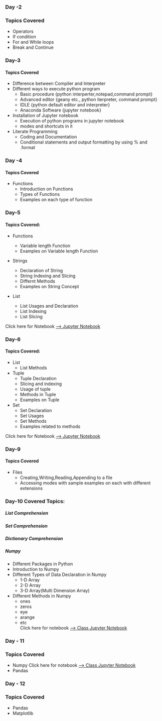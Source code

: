 
### Day -2

### Topics Covered

- Operators
- If condition
- For and While loops
- Break and Continue

### Day-3	
#### Topics Covered	
- Difference between Compiler and Interpreter	
- Different ways to execute python program	
    - Basic procedure {python interperter,notepad,command prompt}	
    - Advanced editor {geany etc., python iterpreter, command prompt}	
    - IDLE {python default editor and interpreter}	
    - Anaconda Software {jupyter notebook}	
- Installation of Jupyter notebook	
    - Execution of python programs in jupyter notebook	
    - modes and shortcuts in it	
- Literate Programming	
    - Coding and Documentation	
    - Conditional statements and output formatting by using % and .format	

### Day -4

#### Topics Covered
-  Functions
    - Introduction on Functions
    - Types of Functions
    - Examples on each type of function


### Day-5
#### Topics Covered:
- Functions
    - Variable length Function
    - Examples on Variable length Function
    
- Strings
    - Declaration of String
    - String Indexing and Slicing 
    - Differnt Methods
    - Examples on String Concept
- List
    - List Usages and Declaration
    - List Indexing
    - List Slicing
    
Click here for Notebook [--> Jupyter Notebook](https://github.com/AP-Skill-Development-Corporation/APSSDC-Python-SRM-Internship/blob/master/Day-5(19-06-2020)/19-06-2020.ipynb)
    
### Day-6
#### Topics Covered:
- List
    - List Methods
- Tuple
    - Tuple Declaration
    - Slicing and indexing
    - Usage of tuple
    - Methods in Tuple
    - Examples on Tuple
- Set
    - Set Declaration
    - Set Usages 
    - Set Methods
    - Examples related to methods
    
Click here for Notebook [--> Jupyter Notebook](https://github.com/AP-Skill-Development-Corporation/APSSDC-Python-SRM-Internship/blob/master/Day-6(20-06-2020)/20-06-2020.ipynb)

### Day-9	
#### Topics Covered	
- Files	
    - Creating,Writing,Reading,Appending to a file	
    - Accessing modes with sample examples on each with different extensions


### Day-10 Covered Topics:

##### List Comprehension
##### Set Comprehension
##### Dictionary Comprehension
##### Numpy
  - Different Packages in Python
  - Introduction to Numpy
  - Different Types of Data Declaration in Numpy
    - 1-D Array
    - 2-D Array
    - 3-D Array(Multi Dimension Array)
  - Different Methods in Numpy
    - ones
    - zeros
    - eye
    - arange
    - etc<br>
Click here for notebook [--> Class Jupyter Notebook](https://github.com/AP-Skill-Development-Corporation/APSSDC-Python-SRM-Internship/blob/master/Day-10(25-06-2020)/25-06-2020.ipynb)

### Day - 11

### Topics Covered
- Numpy
Click here for notebook [--> Class Jupyter Notebook](https://github.com/AP-Skill-Development-Corporation/APSSDC-Python-SRM-Internship/blob/master/Day-11(26-06-2020)/26-06-2020.ipynb)
- Pandas
### Day - 12

### Topics Covered

- Pandas
- Matplotlib

